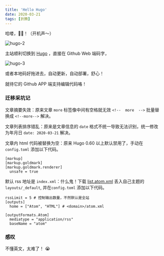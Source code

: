 ```yaml
---
title: 'Hello Hugo'
date: 2020-03-21
tags: [折腾]
---
```


哈喽，🐯🐶！（开机声～）

![hugo-2](https://lmm.elizen.me/images/2020/03/hugo-2.png)

主站顺利切换到 [Hugo](https://gohugo.io/) ，直接在 Github Web 端码字，

![hugo-3](https://lmm.elizen.me/images/2020/03/hugo-3.png)

或者本地码好拖进去，自动更新，自动部署，舒心！

就待它的 Github APP 端支持编辑代码咯！

<!--more-->

### 迁移采坑记

文章摘要失效：原来文章 `more` 标签像中间有空格就无效 `<!--  more  -->` 批量替换成  `<!--more-->` 解决。

文章列表排序错乱：原来是文章信息的 `date` 格式不统一导致无法识别，统一修改为年月日 `date: 2020-03-21` 解决。

文章内 html 代码被替换为空：原来 Hugo 0.60 以上默认禁用了，手动在 `config.toml` 添加以下代码。

```
[markup]
[markup.goldmark]
[markup.goldmark.renderer]
  unsafe = true
```

默认 rss 地址是 `index.xml`：什么鬼！下载 [list.atom.xml](https://github.com/kaushalmodi/hugo-atom-feed/blob/master/layouts/_default/list.atom.xml) 丢入自己主题的 `layouts/_default`, 并在`config.toml` 添加以下代码。

```
rssLimit = 5 # 控制输出数量，不然默认是全站
[outputs]
  home = ["Atom", "HTML"] # <domain>/atom.xml

[outputFormats.Atom]
  mediatype = "application/rss"
  baseName = "atom"
```

### 感叹

不懂英文，太难了！ 😭










